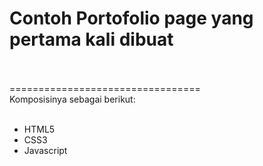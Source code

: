 # Contoh Portofolio page yang pertama kali dibuat<br><br>
=================================<br>
Komposisinya sebagai berikut:<br><br>
* HTML5<br>
* CSS3<br>
* Javascript<br>
